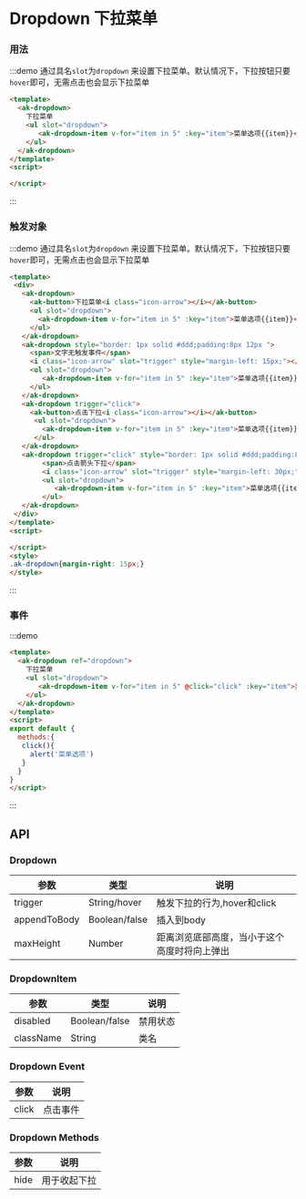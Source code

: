 <!-- Created by 337547038 on 2019/8/6 0006. -->
<script>
export default {
  methods:{
   click(){
     alert('菜单选项')
   } 
  }
}
</script>
# Dropdown 下拉菜单
### 用法
:::demo 通过具名`slot`为`dropdown` 来设置下拉菜单。默认情况下，下拉按钮只要`hover`即可，无需点击也会显示下拉菜单
```html
<template>
  <ak-dropdown>
    下拉菜单
    <ul slot="dropdown">
       <ak-dropdown-item v-for="item in 5" :key="item">菜单选项{{item}}</ak-dropdown-item>
    </ul>
  </ak-dropdown>
</template>
<script>

</script>
```
:::

### 触发对象
:::demo 通过具名`slot`为`dropdown` 来设置下拉菜单。默认情况下，下拉按钮只要`hover`即可，无需点击也会显示下拉菜单
```html
<template>
 <div>
   <ak-dropdown>
     <ak-button>下拉菜单<i class="icon-arrow"></i></ak-button>
     <ul slot="dropdown">
       <ak-dropdown-item v-for="item in 5" :key="item">菜单选项{{item}}</ak-dropdown-item>
     </ul>
   </ak-dropdown>
   <ak-dropdown style="border: 1px solid #ddd;padding:8px 12px ">
     <span>文字无触发事件</span>
     <i class="icon-arrow" slot="trigger" style="margin-left: 15px;"></i>
     <ul slot="dropdown">
        <ak-dropdown-item v-for="item in 5" :key="item">菜单选项{{item}}</ak-dropdown-item>
     </ul>
   </ak-dropdown>
   <ak-dropdown trigger="click">
     <ak-button>点击下拉<i class="icon-arrow"></i></ak-button>
      <ul slot="dropdown">
        <ak-dropdown-item v-for="item in 5" :key="item">菜单选项{{item}}</ak-dropdown-item>
      </ul>
   </ak-dropdown>
   <ak-dropdown trigger="click" style="border: 1px solid #ddd;padding:8px 12px">
        <span>点击箭头下拉</span>
        <i class="icon-arrow" slot="trigger" style="margin-left: 30px;"></i>
        <ul slot="dropdown">
           <ak-dropdown-item v-for="item in 5" :key="item">菜单选项{{item}}</ak-dropdown-item>
        </ul>
   </ak-dropdown>
 </div>
</template>
<script>

</script>
<style>
.ak-dropdown{margin-right: 15px;}
</style>

```
:::

### 事件
:::demo 
```html
<template>
  <ak-dropdown ref="dropdown">
    下拉菜单
    <ul slot="dropdown">
       <ak-dropdown-item v-for="item in 5" @click="click" :key="item">菜单选项{{item}}</ak-dropdown-item>
    </ul>
  </ak-dropdown>
</template>
<script>
export default {
  methods:{
   click(){
     alert('菜单选项')
   } 
  }
}
</script>
```
:::

## API
### Dropdown
|参数|类型|说明|
|-|-|-|
|trigger        | String/hover   |触发下拉的行为,hover和click|
|appendToBody   | Boolean/false  |插入到body|
|maxHeight      | Number          |距离浏览底部高度，当小于这个高度时将向上弹出|

### DropdownItem
|参数|类型|说明|
|-|-|-|
|disabled       | Boolean/false  |禁用状态|
|className      | String         |类名|

### Dropdown Event
|参数|说明|
|-|-|
|click      |点击事件|

### Dropdown Methods
|参数|说明|
|-|-|
|hide      |用于收起下拉|
